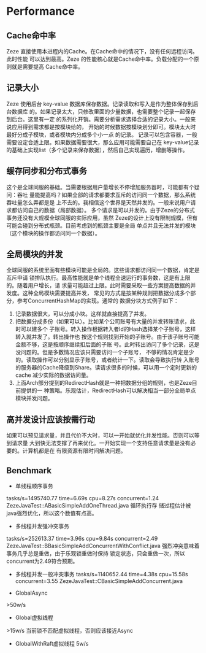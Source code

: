 # Performance

## Cache命中率
Zeze 直接使用本进程内的Cache。在Cache命中的情况下，没有任何远程访问。此时性能
可以达到最高。Zeze 的性能核心就是Cache命中率。负载分配的一个原则就是需要提高
Cache命中率。

## 记录大小
Zeze 使用后台 key-value 数据库保存数据。记录读取和写入是作为整体保存到后台数据库
的。如果记录太大，只修改里面的少量数据，也需要整个记录一起保存到后台。这里有一定
的系列化开销。需要分析需求选择合适的记录大小。一般来说应用得到需求都是按模块给的，
开始的时候数据按模块划分即可。模块太大时最好分成子模块，或者模块内分成多个小一点
的记录。
记录可以包含容器，一般需要设定合适上限。如果数据需要很大，那么应用可能需要自己在
key-value记录的基础上实现list（多个记录来保存数据），然后自己实现遍历，增删等操作。

## 缓存同步和分布式事务
这个是全球同服的基础。当需要根据用户量增长不停增加服务器时，可能都有个疑问：吞吐
量能提高吗？如果全部的请求都要求互斥的访问同一个数据，那么系统吞吐量怎么弄都是是
上不去的。我相信这个世界是天然并发的。一般来说用户请求都访问自己的数据（局部数据）。
多个请求是可以并发的。由于Zeze的分布式事务还没有大规模全球同服的实际应用，虽然
Zeze的设计上没有限制规模，但有可能会碰到分布式瓶颈。目前考虑到的瓶颈主要是全局
单点并且无法并发的模块（这个模块的操作都访问同一个数据）。

## 全局模块的并发
全球同服的系统里面有些模块可能是全局的。这些请求都访问同一个数据，肯定是互斥申请
锁排队执行。最高性能就是单个线程全速运行的事务数，这是有上限的。随着用户增长，请
求量可能超过上限。此时需要采取一些方案提高数据的并发度。这种全局模块需要提高并发，
常见的方式是按某种规则把数据分成多个部分，参考ConcurrentHashMap的实现。通常的
数据分块方式例子如下：

1.	记录数据很大，可以分成小块。这样就直接提高了并发。
2.	把数据分成多份（如果可以）。比如某个公司账号有大量的并发转账请求，此时可以建多个
      子账号。转入操作根据转入者Id的Hash选择某个子账号，这样转入就并发了。转出操作也
      按这个规则找到开始的子账号。由于该子账号可能金额不够，这是按顺序继续扣后面的子账
      号。此时转出访问了多个记录，这是没问题的。但是多数情况应该只需要访问一个子账号，
      不够的情况肯定是少的。读取操作可以分别显示子账号，或者统计一下。读取会导致执行转
      入账号的服务器的Cache降级到Share。读请求很多的时候，可以用一个定时更新的cache
      减少实际的数据访问量。
3.	上面Arch部分提到的RedirectHash就是一种把数据分组的规则，也是Zeze目前提供的一
      种策略。乐观估计，RedirectHash可以解决相当一部分全局单点模块并发问题。

## 高并发设计应该按需行动
如果可以预见请求量，并且代价不大时，可以一开始就优化并发性能。否则可以等到请求量
大到快无法支撑了再来优化。一开始实现一个支持任意请求量是没有必要的。计算机都是在
有限资源有限时间解决问题。

## Benchmark

* 单线程顺序事务

tasks/s=1495740.77 time=6.69s cpu=8.27s concurrent=1.24
ZezeJavaTest::ABasicSimpleAddOneThread.java 循环执行存
储过程估计被java强烈优化，所以这个数值有点高。

* 多线程并发强冲突事务

tasks/s=252613.37 time=3.96s cpu=9.84s concurrent=2.49
ZezeJavaTest::BBasicSimpleAddConcurrentWithConflict.java
强烈冲突意味着事务几乎总是重做，由于乐观锁重做时保持
锁定状态，只会重做一次，所以concurrent为2.49符合预期。

* 多线程并发一般冲突事务
tasks/s=1140652.44 time=4.38s cpu=15.58s
concurrent=3.55
ZezeJavaTest::CBasicSimpleAddConcurrent.java

* GlobalAsync

&gt;50w/s

* Global虚拟线程

&gt;15w/s 当前锁不匹配虚拟线程，否则应该接近Async

* GlobalWithRaft虚拟线程
5w/s
